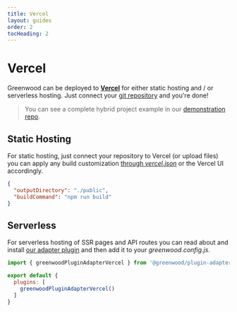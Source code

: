 ```yaml
---
title: Vercel
layout: guides
order: 2
tocHeading: 2
---
```


# Vercel

Greenwood can be deployed to [**Vercel**](https://vercel.com/) for either static hosting and / or serverless hosting.  Just connect your [git repository](https://vercel.com/docs/deployments/git) and you're done!

> You can see a complete hybrid project example in our [demonstration repo](https://github.com/ProjectEvergreen/greenwood-demo-adapter-vercel).

## Static Hosting

For static hosting, just connect your repository to Vercel (or upload files) you can apply any build customization [through _vercel.json_](https://vercel.com/docs/projects/project-configuration) or the Vercel UI accordingly.

```json
{
  "outputDirectory": "./public",
  "buildCommand": "npm run build"
}
```

## Serverless

For serverless hosting of SSR pages and API routes you can read about and install [our adapter plugin](https://github.com/ProjectEvergreen/greenwood/tree/master/packages/plugin-adapter-vercel) and then add it to your _greenwood.config.js_.

```js
import { greenwoodPluginAdapterVercel } from '@greenwood/plugin-adapter-vercel';

export default {
  plugins: [
    greenwoodPluginAdapterVercel()
  ]
}
```